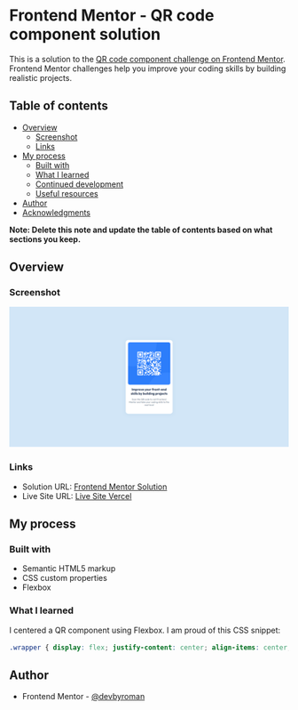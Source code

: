 # Frontend Mentor - QR code component solution

This is a solution to the [QR code component challenge on Frontend Mentor](https://www.frontendmentor.io/challenges/qr-code-component-iux_sIO_H). Frontend Mentor challenges help you improve your coding skills by building realistic projects. 

## Table of contents

- [Overview](#overview)
  - [Screenshot](#screenshot)
  - [Links](#links)
- [My process](#my-process)
  - [Built with](#built-with)
  - [What I learned](#what-i-learned)
  - [Continued development](#continued-development)
  - [Useful resources](#useful-resources)
- [Author](#author)
- [Acknowledgments](#acknowledgments)

**Note: Delete this note and update the table of contents based on what sections you keep.**

## Overview

### Screenshot

![](./screenshot.jpg)


### Links

- Solution URL: [Frontend Mentor Solution](https://www.frontendmentor.io/solutions/qr-code-component-3nAvkYpdYd)
- Live Site URL: [Live Site Vercel](qr-code-component-nine-ruby.vercel.app/)

## My process

### Built with

- Semantic HTML5 markup
- CSS custom properties
- Flexbox


### What I learned

I centered a QR component using Flexbox. I am proud of this CSS snippet:
```css
.wrapper { display: flex; justify-content: center; align-items: center; min-height: 100vh; }
```


## Author

- Frontend Mentor - [@devbyroman](https://www.frontendmentor.io/profile/devbyroman)
